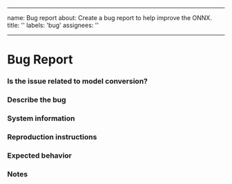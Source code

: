 <!--
SPDX-FileCopyrightText: 2023 ONNX Project Contributors

SPDX-License-Identifier: Apache-2.0
-->

---
name: Bug report
about: Create a bug report to help improve the ONNX.
title: ''
labels: 'bug'
assignees: ''

---
# Bug Report

### Is the issue related to model conversion?
<!-- If the ONNX checker reports issues with this model then this is most probably related to the converter used to convert the original framework model to ONNX. Please create this bug in the appropriate converter's GitHub repo (pytorch, tensorflow-onnx, sklearn-onnx, keras-onnx, onnxmltools) to get the best help. -->

### Describe the bug
<!-- Please describe the bug clearly and concisely -->

### System information
<!--
- OS Platform and Distribution (*e.g. Linux Ubuntu 20.04*):
- ONNX version (*e.g. 1.13*):
- Python version:
- GCC/Compiler version (if compiling from source):
- CMake version:
- Protobuf version:
- Visual Studio version (if applicable):-->


### Reproduction instructions
<!--
- Describe the code to reproduce the behavior.
```
import onnx
model = onnx.load('model.onnx')
...
```
- Attach the ONNX model to the issue (where applicable)-->

### Expected behavior
<!-- A clear and concise description of what you expected to happen. -->

### Notes
<!-- Any additional information -->
